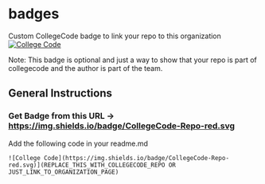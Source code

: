 # badges
Custom CollegeCode badge to link your repo to this organization [![College Code](https://img.shields.io/badge/CollegeCode-Repo-red.svg)](https://github.com/CollegeCODE/badges/)

Note: This badge is optional and just a way to show that your repo is part of collegecode and the author is part of the team.

## General Instructions

### Get Badge from this URL -> https://img.shields.io/badge/CollegeCode-Repo-red.svg

Add the following code in your readme.md 

```
![College Code](https://img.shields.io/badge/CollegeCode-Repo-red.svg)](REPLACE_THIS_WITH_COLLEGECODE_REPO OR JUST_LINK_TO_ORGANIZATION_PAGE)
```

